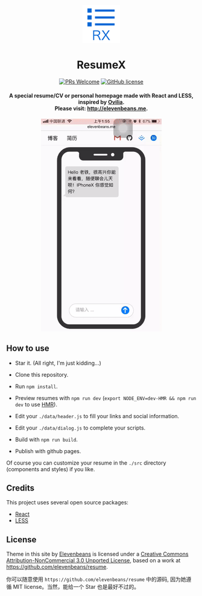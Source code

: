 <div align="center">
<img width = "100px" src="./src/img/rx.png" />
</div>

<h1 align="center">ResumeX</h1>

<div align="center">

[![PRs Welcome](https://img.shields.io/badge/PRs-welcome-brightgreen.svg)](CONTRIBUTING.md#pull-requests)
[![GitHub license](https://img.shields.io/github/license/mashape/apistatus.svg)](https://mit-license.org)

</div>

<h4 align="center">A special resume/CV or personal homepage made with React and LESS, inspired by <a href="https://github.com/Ovilia">Ovilia</a>.<br /> Please visit: <a href="http://elevenbeans.me">http://elevenbeans.me</a>.</h4>

<h4 align="center">
	 <img  width="320px" src = "./src/img/overview.gif" />
</h4>

## How to use

+ Star it. (All right, I'm just kidding...)

+ Clone this repository.

+ Run `npm install`.

+ Preview resumes with `npm run dev` (`export NODE_ENV=dev-HMR && npm run dev` to use [HMR](https://webpack.github.io/docs/hot-module-replacement.html)).

+ Edit your `./data/header.js` to fill your links and social information.

+ Edit your `./data/dialog.js` to complete your scripts.

+ Build with `npm run build`.

+ Publish with github pages.

Of course you can customize your resume in the `./src` directory (components and styles) if you like.

## Credits

This project uses several open source packages:

+ [React](https://github.com/facebook/react)
+ [LESS](https://github.com/less/less.js)


## License

Theme in this site</span> by <a href="https://github.com/elevenbeans">Elevenbeans</a> is licensed under a <a rel="license" href="http://creativecommons.org/licenses/by-nc/3.0/">Creative Commons Attribution-NonCommercial 3.0 Unported License</a>, based on a work at <a href="http://github.com/ovilia/blog">https://github.com/elevenbeans/resume</a>.

你可以随意使用 `https://github.com/elevenbeans/resume` 中的源码, 因为她遵循 MIT license。当然，能给一个 Star 也是最好不过的。